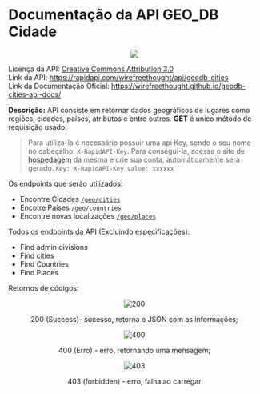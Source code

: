 # Documentação da API GEO_DB Cidade

<center><img src="http://geodb-cities-api.wirefreethought.com/assets/images/logo.png"></center>

Licença da API: [Creative Commons Attribution 3.0](https://creativecommons.org/licenses/by/3.0/) <br>
Link da API: https://rapidapi.com/wirefreethought/api/geodb-cities <br>
Link da Documentação Oficial: https://wirefreethought.github.io/geodb-cities-api-docs/

**Descrição:** API consiste em retornar dados geográficos de lugares como regiões, cidades, países, atributos e entre outros. **GET** é único método de requisição usado.


> Para utiliza-la é necessário possuir uma api Key, sendo o seu nome no cabeçalho: `X-RapidAPI-Key`. Para consegui-la, acesse o site de [hospedagem](https://rapidapi.com/wirefreethought/api/geodb-cities) da mesma e crie sua conta, automáticamente será gerado.
` Key: X-RapidAPI-Key value: xxxxxx `


Os endpoints que serão utilizados:

- Encontre Cidades [`/geo/cities`](https://wft-geo-db.p.rapidapi.com/v1/geo/cities)
- Encotre Países [`/geo/countries`](https://wft-geo-db.p.rapidapi.com/v1/geo/countries)
- Encontre novas localizações [`/geo/places`](https://wft-geo-db.p.rapidapi.com/v1/geo/places)

Todos os endpoints da API (Excluindo especificações):

- Find admin divisions
- Find cities
- Find Countries
- Find Places

Retornos de códigos:

<center> 

![200](https://imgur.com/Tdo9Y6o.png)

200 (Success)- sucesso, retorna o JSON com as informações;

![400](https://imgur.com/Zt613zL.png)

400 (Erro) - erro, retornando uma mensagem;

![403](https://imgur.com/X9XI1ch.png)

403 (forbidden) - erro, falha ao carregar

</center>
